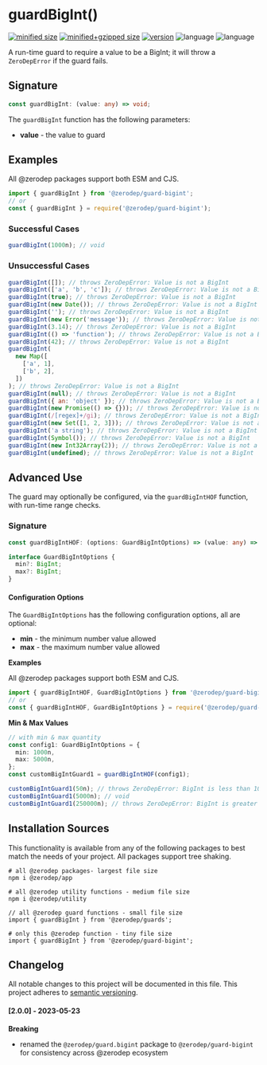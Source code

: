 # guardBigInt()

[![minified size](https://img.shields.io/bundlephobia/min/@zerodep/guard-bigint?style=flat-square&color=blue)](https://bundlephobia.com/package/@zerodep/guard-bigint)
[![minified+gzipped size](https://img.shields.io/bundlephobia/minzip/@zerodep/guard-bigint?style=flat-square&color=blue)](https://bundlephobia.com/package/@zerodep/guard-bigint)
[![version](https://img.shields.io/npm/v/@zerodep/guard-bigint?style=flat-square&color=blue)](https://www.npmjs.com/package/@zerodep/guard-bigint)
![language](https://img.shields.io/github/languages/top/cdepage/zerodep?style=flat-square)
![language](https://img.shields.io/badge/types-included-blue?style=flat-square)

A run-time guard to require a value to be a BigInt; it will throw a `ZeroDepError` if the guard fails.

## Signature

```typescript
const guardBigInt: (value: any) => void;
```

The `guardBigInt` function has the following parameters:

- **value** - the value to guard

## Examples

All @zerodep packages support both ESM and CJS.

```javascript
import { guardBigInt } from '@zerodep/guard-bigint';
// or
const { guardBigInt } = require('@zerodep/guard-bigint');
```

### Successful Cases

```javascript
guardBigInt(1000n); // void
```

### Unsuccessful Cases

```javascript
guardBigInt([]); // throws ZeroDepError: Value is not a BigInt
guardBigInt(['a', 'b', 'c']); // throws ZeroDepError: Value is not a BigInt
guardBigInt(true); // throws ZeroDepError: Value is not a BigInt
guardBigInt(new Date()); // throws ZeroDepError: Value is not a BigInt
guardBigInt(''); // throws ZeroDepError: Value is not a BigInt
guardBigInt(new Error('message')); // throws ZeroDepError: Value is not a BigInt
guardBigInt(3.14); // throws ZeroDepError: Value is not a BigInt
guardBigInt(() => 'function'); // throws ZeroDepError: Value is not a BigInt
guardBigInt(42); // throws ZeroDepError: Value is not a BigInt
guardBigInt(
  new Map([
    ['a', 1],
    ['b', 2],
  ])
); // throws ZeroDepError: Value is not a BigInt
guardBigInt(null); // throws ZeroDepError: Value is not a BigInt
guardBigInt({ an: 'object' }); // throws ZeroDepError: Value is not a BigInt
guardBigInt(new Promise(() => {})); // throws ZeroDepError: Value is not a BigInt
guardBigInt(/[regex]+/gi); // throws ZeroDepError: Value is not a BigInt
guardBigInt(new Set([1, 2, 3])); // throws ZeroDepError: Value is not a BigInt
guardBigInt('a string'); // throws ZeroDepError: Value is not a BigInt
guardBigInt(Symbol()); // throws ZeroDepError: Value is not a BigInt
guardBigInt(new Int32Array(2)); // throws ZeroDepError: Value is not a BigInt
guardBigInt(undefined); // throws ZeroDepError: Value is not a BigInt
```

## Advanced Use

The guard may optionally be configured, via the `guardBigIntHOF` function, with run-time range checks.

### Signature

```typescript
const guardBigIntHOF: (options: GuardBigIntOptions) => (value: any) => void;

interface GuardBigIntOptions {
  min?: BigInt;
  max?: BigInt;
}
```

#### Configuration Options

The `GuardBigIntOptions` has the following configuration options, all are optional:

- **min** - the minimum number value allowed
- **max** - the maximum number value allowed

**Examples**

All @zerodep packages support both ESM and CJS.

```javascript
import { guardBigIntHOF, GuardBigIntOptions } from '@zerodep/guard-bigint';
// or
const { guardBigIntHOF, GuardBigIntOptions } = require('@zerodep/guard-bigint');
```

**Min & Max Values**

```typescript
// with min & max quantity
const config1: GuardBigIntOptions = {
  min: 1000n,
  max: 5000n,
};
const customBigIntGuard1 = guardBigIntHOF(config1);

customBigIntGuard1(50n); // throws ZeroDepError: BigInt is less than 1000
customBigIntGuard1(5000n); // void
customBigIntGuard1(250000n); // throws ZeroDepError: BigInt is greater than 9999
```

## Installation Sources

This functionality is available from any of the following packages to best match the needs of your project. All packages support tree shaking.

```shell
# all @zerodep packages- largest file size
npm i @zerodep/app

# all @zerodep utility functions - medium file size
npm i @zerodep/utility

// all @zerodep guard functions - small file size
import { guardBigInt } from '@zerodep/guards';

# only this @zerodep function - tiny file size
import { guardBigInt } from '@zerodep/guard-bigint';
```

## Changelog

All notable changes to this project will be documented in this file. This project adheres to [semantic versioning](https://semver.org/spec/v2.0.0.html).

#### [2.0.0] - 2023-05-23

**Breaking**

- renamed the `@zerodep/guard.bigint` package to `@zerodep/guard-bigint` for consistency across @zerodep ecosystem
